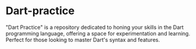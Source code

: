 # Dart-practice
"Dart Practice" is a repository dedicated to honing your skills in the Dart programming language, offering a space for experimentation and learning. Perfect for those looking to master Dart's syntax and features.
